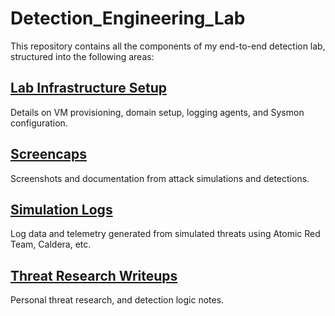 # Detection_Engineering_Lab

This repository contains all the components of my end-to-end detection lab, structured into the following areas:

## [Lab Infrastructure Setup](./Lab%20Infrastructure%20Setup)
Details on VM provisioning, domain setup, logging agents, and Sysmon configuration.

## [Screencaps](./Screencaps)
Screenshots and documentation from attack simulations and detections.

## [Simulation Logs](./Simulation%20Logs)
Log data and telemetry generated from simulated threats using Atomic Red Team, Caldera, etc.

## [Threat Research Writeups](./Threat%20Research%20Papers)
Personal threat research, and detection logic notes.
